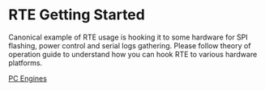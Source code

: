 # RTE Getting Started

Canonical example of RTE usage is hooking it to some hardware for SPI flashing,
power control and serial logs gathering. Please follow theory of operation
guide to understand how you can hook RTE to various hardware platforms.

[PC Engines](../pcengines.md)
